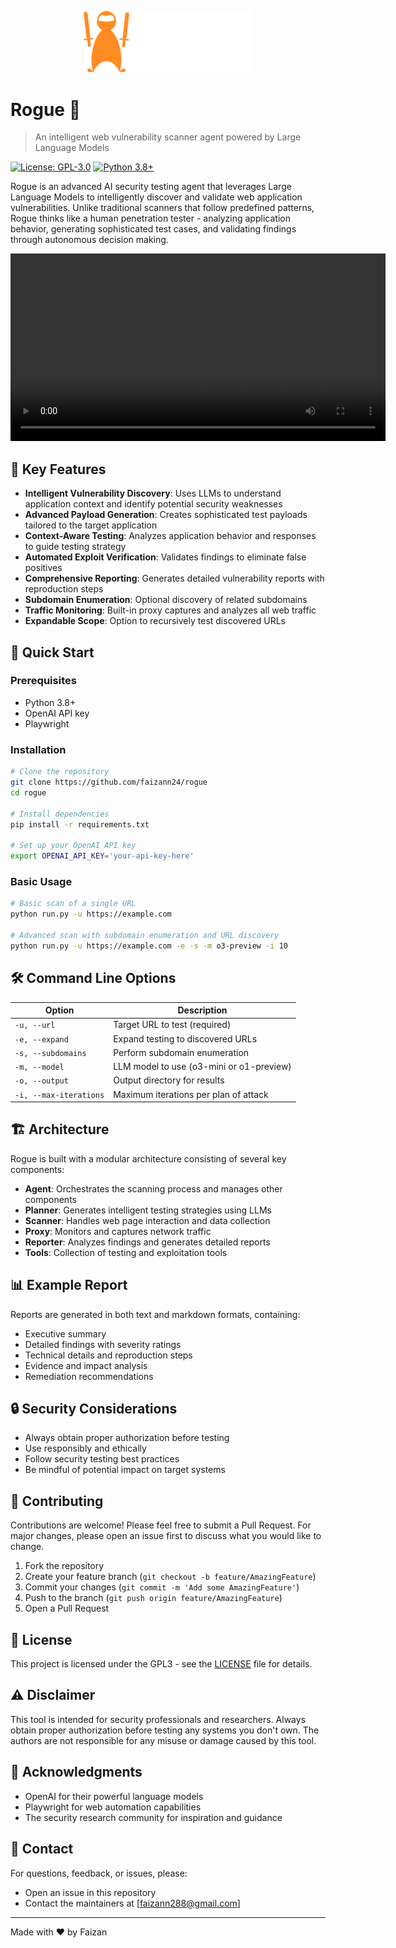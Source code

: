 <p align="center">
  <img src="logo/logo.png" alt="Rogue Logo" width="270"/>
</p>

# Rogue 🎯
> An intelligent web vulnerability scanner agent powered by Large Language Models

[![License: GPL-3.0](https://img.shields.io/badge/License-GPL%203.0-blue.svg)](https://www.gnu.org/licenses/gpl-3.0)
[![Python 3.8+](https://img.shields.io/badge/python-3.8+-blue.svg)](https://www.python.org/downloads/)

Rogue is an advanced AI security testing agent that leverages Large Language Models to intelligently discover and validate web application vulnerabilities. Unlike traditional scanners that follow predefined patterns, Rogue thinks like a human penetration tester - analyzing application behavior, generating sophisticated test cases, and validating findings through autonomous decision making.

<p align="center">
  <video src="logo/demo.mp4" width="600" playbackRate="4"></video>
</p>

## 🌟 Key Features

- **Intelligent Vulnerability Discovery**: Uses LLMs to understand application context and identify potential security weaknesses
- **Advanced Payload Generation**: Creates sophisticated test payloads tailored to the target application
- **Context-Aware Testing**: Analyzes application behavior and responses to guide testing strategy
- **Automated Exploit Verification**: Validates findings to eliminate false positives
- **Comprehensive Reporting**: Generates detailed vulnerability reports with reproduction steps
- **Subdomain Enumeration**: Optional discovery of related subdomains
- **Traffic Monitoring**: Built-in proxy captures and analyzes all web traffic
- **Expandable Scope**: Option to recursively test discovered URLs

## 🚀 Quick Start

### Prerequisites

- Python 3.8+
- OpenAI API key
- Playwright

### Installation

```bash
# Clone the repository
git clone https://github.com/faizann24/rogue
cd rogue

# Install dependencies
pip install -r requirements.txt

# Set up your OpenAI API key
export OPENAI_API_KEY='your-api-key-here'
```

### Basic Usage

```bash
# Basic scan of a single URL
python run.py -u https://example.com

# Advanced scan with subdomain enumeration and URL discovery
python run.py -u https://example.com -e -s -m o3-preview -i 10
```

## 🛠️ Command Line Options

| Option | Description |
|--------|-------------|
| `-u, --url` | Target URL to test (required) |
| `-e, --expand` | Expand testing to discovered URLs |
| `-s, --subdomains` | Perform subdomain enumeration |
| `-m, --model` | LLM model to use (o3-mini or o1-preview) |
| `-o, --output` | Output directory for results |
| `-i, --max-iterations` | Maximum iterations per plan of attack |

## 🏗️ Architecture

Rogue is built with a modular architecture consisting of several key components:

- **Agent**: Orchestrates the scanning process and manages other components
- **Planner**: Generates intelligent testing strategies using LLMs
- **Scanner**: Handles web page interaction and data collection
- **Proxy**: Monitors and captures network traffic
- **Reporter**: Analyzes findings and generates detailed reports
- **Tools**: Collection of testing and exploitation tools

## 📊 Example Report

Reports are generated in both text and markdown formats, containing:

- Executive summary
- Detailed findings with severity ratings
- Technical details and reproduction steps
- Evidence and impact analysis
- Remediation recommendations

## 🔒 Security Considerations

- Always obtain proper authorization before testing
- Use responsibly and ethically
- Follow security testing best practices
- Be mindful of potential impact on target systems

## 🤝 Contributing

Contributions are welcome! Please feel free to submit a Pull Request. For major changes, please open an issue first to discuss what you would like to change.

1. Fork the repository
2. Create your feature branch (`git checkout -b feature/AmazingFeature`)
3. Commit your changes (`git commit -m 'Add some AmazingFeature'`)
4. Push to the branch (`git push origin feature/AmazingFeature`)
5. Open a Pull Request

## 📝 License

This project is licensed under the GPL3 - see the [LICENSE](LICENSE) file for details.

## ⚠️ Disclaimer

This tool is intended for security professionals and researchers. Always obtain proper authorization before testing any systems you don't own. The authors are not responsible for any misuse or damage caused by this tool.

## 🙏 Acknowledgments

- OpenAI for their powerful language models
- Playwright for web automation capabilities
- The security research community for inspiration and guidance

## 📧 Contact

For questions, feedback, or issues, please:
- Open an issue in this repository
- Contact the maintainers at [faizann288@gmail.com]

---
Made with ❤️ by Faizan
